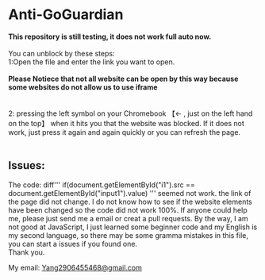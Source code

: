 # Anti-GoGuardian
**This repository is still testing, it does not work full auto now.**
<br><br>
You can unblock by these steps:
<br>
1:Open the file and enter the link you want to open.
<br><br>
**Please Notiece that not all website can be open by this way because some websites do not allow us to use iframe**
<br><br><br>
2: pressing the left symbol on your Chromebook 【← , just on the left hand on the top】 when it hits you that the website was blocked.
If it does not work, just press it again and again quickly or you can refresh the page.
<br><br>
 ## Issues:
The code:
diff'''
if(document.getElementById("i1").src == document.getElementById("input1").value)
'''
seemed not work. the link of the page did not change. I do not know how to see if the website elements have been changed so the code did not work 100%.
If anyone could help me, please just send me a email or creat a pull requests. 
By the way, I am not good at JavaScript, I just learned some beginner code and my English is my second language, so there may be some gramma mistakes in this file, you can start a issues if you found one.
<br>
Thank you.

My email:
Yang2906455468@gmail.com
